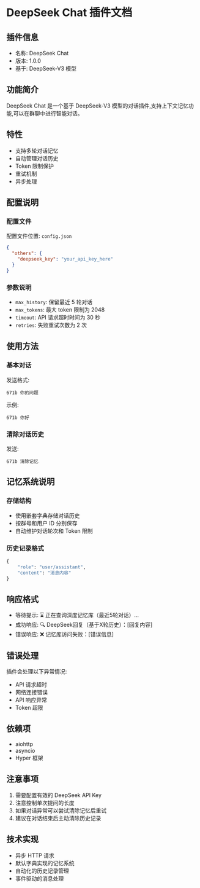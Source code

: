 # DeepSeek Chat 插件文档

## 插件信息
- 名称: DeepSeek Chat
- 版本: 1.0.0
- 基于: DeepSeek-V3 模型

## 功能简介
DeepSeek Chat 是一个基于 DeepSeek-V3 模型的对话插件,支持上下文记忆功能,可以在群聊中进行智能对话。

## 特性
- 支持多轮对话记忆
- 自动管理对话历史
- Token 限制保护
- 重试机制
- 异步处理

## 配置说明

### 配置文件
配置文件位置: `config.json`

```json
{
  "others": {
    "deepseek_key": "your_api_key_here"
  }
}
```

### 参数说明
- `max_history`: 保留最近 5 轮对话
- `max_tokens`: 最大 token 限制为 2048
- `timeout`: API 请求超时时间为 30 秒
- `retries`: 失败重试次数为 2 次

## 使用方法

### 基本对话
发送格式:
```
671b 你的问题
```

示例:
```
671b 你好
```

### 清除对话历史
发送:
```
671b 清除记忆
```

## 记忆系统说明

### 存储结构
- 使用嵌套字典存储对话历史
- 按群号和用户 ID 分别保存
- 自动维护对话轮次和 Token 限制

### 历史记录格式
```python
{
    "role": "user/assistant",
    "content": "消息内容"
}
```

## 响应格式
- 等待提示: ⌛ 正在查询深度记忆库（最近5轮对话）...
- 成功响应: 🔍 DeepSeek回复（基于X轮历史）：[回复内容]
- 错误响应: ❌ 记忆库访问失败：[错误信息]

## 错误处理
插件会处理以下异常情况:
- API 请求超时
- 网络连接错误
- API 响应异常
- Token 超限

## 依赖项
- aiohttp
- asyncio
- Hyper 框架

## 注意事项
1. 需要配置有效的 DeepSeek API Key
2. 注意控制单次提问的长度
3. 如果对话异常可以尝试清除记忆后重试
4. 建议在对话结束后主动清除历史记录

## 技术实现
- 异步 HTTP 请求
- 默认字典实现的记忆系统
- 自动化的历史记录管理
- 事件驱动的消息处理